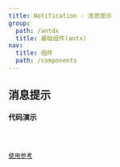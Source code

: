 ```yaml
---
title: Notification - 消息提示
group:
  path: /antdx
  title: 基础组件(antx)
nav:
  title: 组件
  path: /components
---
```


## 消息提示

#### 代码演示

<code src="../demos/notificationDemo.tsx" background="#fff" title="基本使用" />

[使用参考](https://ant.design/components/notification-cn/)

<API src="./index.tsx"></API>
